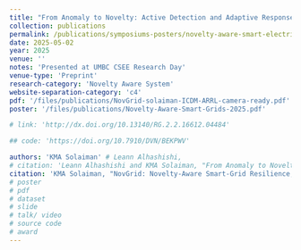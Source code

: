 ```yaml
---
title: "From Anomaly to Novelty: Active Detection and Adaptive Response in Smart Grids"
collection: publications 
permalink: /publications/symposiums-posters/novelty-aware-smart-electric-grid
date: 2025-05-02
year: 2025
venue: ''
notes: 'Presented at UMBC CSEE Research Day'
venue-type: 'Preprint'
research-category: 'Novelty Aware System'
website-separation-category: 'c4'
pdf: '/files/publications/NovGrid-solaiman-ICDM-ARRL-camera-ready.pdf'
poster: '/files/publications/Novelty-Aware-Smart-Grids-2025.pdf' 

# link: 'http://dx.doi.org/10.13140/RG.2.2.16612.04484'

## code: 'https://doi.org/10.7910/DVN/BEKPWV'

authors: 'KMA Solaiman' # Leann Alhashishi,
# citation: 'Leann Alhashishi and KMA Solaiman, "From Anomaly to Novelty: Active Detection and Adaptive Response in Smart Grids,” in UMBC CSEE Research Day 2025.'
citation: 'KMA Solaiman, "NovGrid: Novelty-Aware Smart-Grid Resilience,” 2025.'
# poster
# pdf
# dataset
# slide
# talk/ video
# source code
# award
---
```


